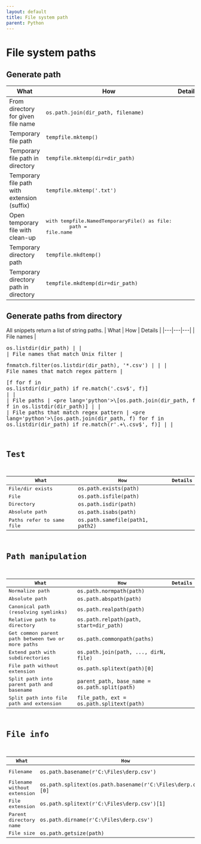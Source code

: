 ```yaml
---
layout: default
title: File system path
parent: Python
---
```


# File system paths

## Generate path

| What | How | Details |
|---|---|---|
| From directory for given file name | `os.path.join(dir_path, filename)` | | 
| Temporary file path | `tempfile.mktemp()` | |
| Temporary file path in directory | `tempfile.mktemp(dir=dir_path)` | |
| Temporary file path with extension (suffix) | `tempfile.mktemp('.txt')` | |
| Open temporary file with clean-up | <pre lang='python'>with tempfile.NamedTemporaryFile() as file:&#13;&#9;path = file.name | |
| Temporary directory path | `tempfile.mkdtemp()` | |
| Temporary directory path in directory | `tempfile.mkdtemp(dir=dir_path)` | |

## Generate paths from directory
All snippets return a list of string paths.
| What | How | Details |
|---|---|---|
| File names | <pre lang='python'>os.listdir(dir_path) | |
| File names that match Unix filter | <pre lang='python'>fnmatch.filter(os.listdir(dir_path), '*.csv') | |
| File names that match regex pattern | <pre lang='python'>\[f for f in os.listdir(dir_path) if re.match('\.csv$', f)] | |
| File paths | <pre lang='python'>\[os.path.join(dir_path, f) for f in os.listdir(dir_path)] | |
| File paths that match regex pattern | <pre lang='python'>\[os.path.join(dir_path, f) for f in os.listdir(dir_path) if re.match(r'.+\.csv$', f)] | |

## Test

| What | How | Details |
|---|---|---|
| File/dir exists | `os.path.exists(path)` | |
| File | `os.path.isfile(path)` | |
| Directory | `os.path.isdir(path)` | |
| Absolute path | `os.path.isabs(path)` | |
| Paths refer to same file | `os.path.samefile(path1, path2)` | |

## Path manipulation

| What | How | Details |
|---|---|---|
| Normalize path | `os.path.normpath(path)` | |
| Absolute path | `os.path.abspath(path)` | |
| Canonical path (resolving symlinks) | `os.path.realpath(path)` | |
| Relative path to directory | `os.path.relpath(path, start=dir_path)` | |
| Get common parent path between two or more paths | `os.path.commonpath(paths)` | |
| Extend path with subdirectories | `os.path.join(path, ..., dirN, file)` | |
| File path without extension | `os.path.splitext(path)[0]` | |
| Split path into parent path and basename | `parent_path, base_name = os.path.split(path)` | |
| Split path into file path and extension | `file_path, ext = os.path.splitext(path)` | |

## File info

| What | How | Details |
|---|---|---|
| Filename | `os.path.basename(r'C:\Files\derp.csv')` | Returns `derp.csv` |
| Filename without extension | `os.path.splitext(os.path.basename(r'C:\Files\derp.csv'))[0]` | Returns `derp` |
| File extension | `os.path.splitext(r'C:\Files\derp.csv')[1]` | Returns `.csv` |
| Parent directory name | `os.path.dirname(r'C:\Files\derp.csv')` | Returns `Files` |
| File size | `os.path.getsize(path)` | |
